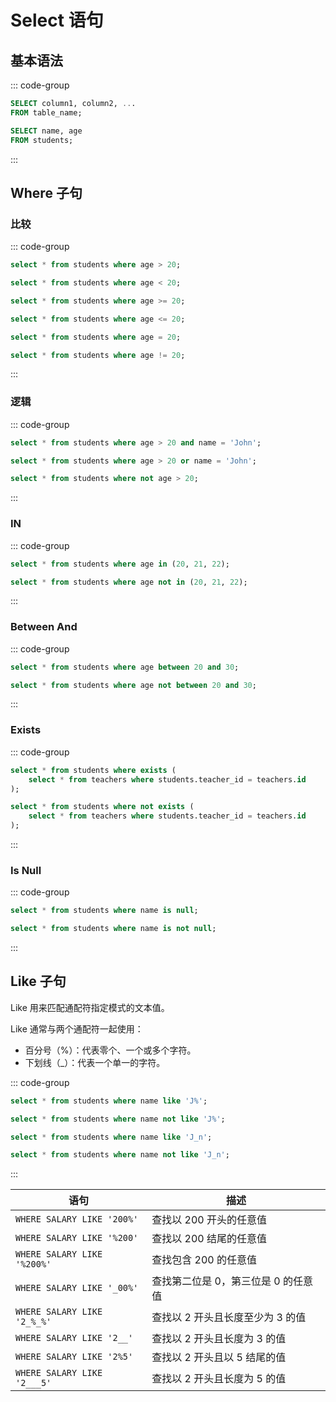 # Select 语句

## 基本语法

::: code-group

```sql [语法]
SELECT column1, column2, ...
FROM table_name;
```

```sql [实例]
SELECT name, age
FROM students;
```

:::

## Where 子句

### 比较

::: code-group

```sql [大于]
select * from students where age > 20;
```

```sql [小于]
select * from students where age < 20;
```

```sql [大于等于]
select * from students where age >= 20;
```

```sql [小于等于]
select * from students where age <= 20;
```

```sql [等于]
select * from students where age = 20;
```

```sql [不等于]
select * from students where age != 20;
```

:::

### 逻辑

::: code-group

```sql [AND]
select * from students where age > 20 and name = 'John';
```

```sql [OR]
select * from students where age > 20 or name = 'John';
```

```sql [NOT]
select * from students where not age > 20;
```

:::

### IN

::: code-group

```sql [IN]
select * from students where age in (20, 21, 22);
```

```sql [NOT IN]
select * from students where age not in (20, 21, 22);
```

:::

### Between And

::: code-group

```sql [BETWEEN]
select * from students where age between 20 and 30;
```

```sql [NOT BETWEEN]
select * from students where age not between 20 and 30;
```

:::

### Exists

::: code-group

```sql [EXISTS]
select * from students where exists (
    select * from teachers where students.teacher_id = teachers.id
);
```

```sql [NOT EXISTS]
select * from students where not exists (
    select * from teachers where students.teacher_id = teachers.id
);
```

:::

### Is Null

::: code-group

```sql [IS NULL]
select * from students where name is null;
```

```sql [IS NOT NULL]
select * from students where name is not null;
```

:::

## Like 子句

Like 用来匹配通配符指定模式的文本值。

Like 通常与两个通配符一起使用：

- 百分号（%）：代表零个、一个或多个字符。
- 下划线（\_）：代表一个单一的字符。

::: code-group

```sql [LIKE]
select * from students where name like 'J%';
```

```sql [NOT LIKE]
select * from students where name not like 'J%';
```

```sql [LIKE]
select * from students where name like 'J_n';
```

```sql [NOT LIKE]
select * from students where name not like 'J_n';
```

:::

| 语句                        | 描述                                |
| --------------------------- | ----------------------------------- |
| `WHERE SALARY LIKE '200%'`  | 查找以 200 开头的任意值             |
| `WHERE SALARY LIKE '%200'`  | 查找以 200 结尾的任意值             |
| `WHERE SALARY LIKE '%200%'` | 查找包含 200 的任意值               |
| `WHERE SALARY LIKE '_00%'`  | 查找第二位是 0，第三位是 0 的任意值 |
| `WHERE SALARY LIKE '2_%_%'` | 查找以 2 开头且长度至少为 3 的值    |
| `WHERE SALARY LIKE '2__'`   | 查找以 2 开头且长度为 3 的值        |
| `WHERE SALARY LIKE '2%5'`   | 查找以 2 开头且以 5 结尾的值        |
| `WHERE SALARY LIKE '2___5'` | 查找以 2 开头且长度为 5 的值        |
